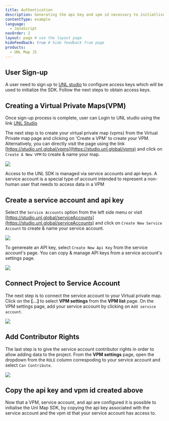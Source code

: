 ```yaml
---
title: Authentication
description: Generating the api key and vpm id necessary to initiatlise the map.
contentType: example
language:
  - JavaScript
navOrder: 2
layout: page # use the layout page
hideFeedback: true # hide feedback from page
products:
  - UNL Map JS
---
```


## User Sign-up

A user need to sign up to [UNL studio](https://studio.unl.global/) to configure access keys which will be used to initialize the SDK. Follow the next steps to obtain access keys.

## Creating a Virtual Private Maps(VPM)

Once sign-up process is complete, user can Login to UNL studio using the link [UNL Studio](https://studio.unl.global)

The next step is to create your virtual private map (vpms) from the Virtual Private map page and clicking on 'Create a VPM' to create your VPM. Alternatively, you can directly visit the page using the link [https://studio.unl.global/vpms](https://studio.unl.global/vpms) and click on `Create A New VPM` to create & name your map.

<img src="https://developer.unl.global/img/sdk/create-vpm-1.gif">

Access to the UNL SDK is managed via service accounts and api-keys. A service account is a special type of account intended to represent a non-human user that needs to access data in a VPM

## Create a service account and api key

Select the `Service Accounts` option from the left side menu or visit [https://studio.unl.global/serviceAccounts](https://studio.unl.global/serviceAccounts) and click on `Create New Service Account` to create & name your service account.

<img src="https://developer.unl.global/img/sdk/create-sa.gif"/>

To genereate an API key, select `Create New Api Key` from the service account's page. You can copy & manage API keys from a service account's settings page.

<img src="https://developer.unl.global/img/sdk/create-api-key.gif"/>

## Connect Project to Service Account

The next step is to connect the service account to your Virtual private map. Click on the **[...]** to select **VPM settings** from the **VPM list** page. On the VPM settings page, add your service account by clicking on `Add service account`.

<img src="https://developer.unl.global/img/sdk/connect-sa.gif"/>

## Add Contributor Rights

The last step is to give the service account contributor rights in order to allow adding data to the project. From the **VPM settings** page, open the dropdown from the `ROLE` column correspoding to your service account and select `Can Contribute`.

<img src="https://developer.unl.global/img/sdk/rights.gif"/>

## Copy the api key and vpm id created above

Now that a VPM, service account, and api are configured it is possible to initialise the Unl Map SDK, by copying the api key associated with the service account and the vpm id that your service account has access to.
